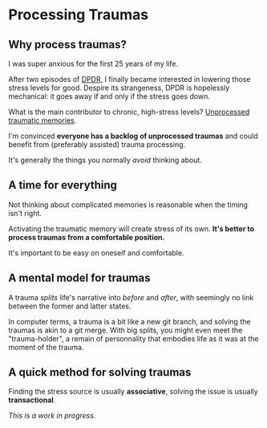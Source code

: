 
# Processing Traumas


## Why process traumas?

I was super anxious for the first 25 years of my life. 

After two episodes of [DPDR](What-DPDR-feels-like), I finally became interested in lowering those stress levels for good.
Despire its strangeness, DPDR is hopelessly mechanical: it goes away if and only if the stress goes down.

What is the main contributor to chronic, high-stress levels? [Unprocessed traumatic memories](https://en.wikipedia.org/wiki/Traumatic_memories). 

I'm convinced **everyone has a backlog of unprocessed traumas** and could benefit from (preferably assisted) trauma processing.

It's generally the things you normally _avoid_ thinking about.


## A time for everything

Not thinking about complicated memories is reasonable when the timing isn't right.

Activating the traumatic memory will create stress of its own. 
**It's better to process traumas from a comfortable position.**

It's important to be easy on oneself and comfortable.


## A mental model for traumas

A trauma _splits_ life's narrative into _before_ and _after_, with seemingly no link between the former and latter states.

In computer terms, a trauma is a bit like a new git branch, and solving the traumas is akin to a git merge. With big splits, you might even meet the "trauma-holder", a remain of personnality that embodies life as it was at the moment of the trauma.


## A quick method for solving traumas

Finding the stress source is usually **associative**, solving the issue is usually **transactional**.

_This is a work in progress._